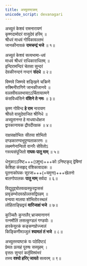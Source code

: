 ```yaml
---
title: अच्युताष्टकम्
unicode_script: devanagari
---
```


अच्युतं केशवं रामनारायणं  
कृष्णदामोदरं वासुदेवं हरिम् ॥  
श्रीधरं माधवं गोपिकावल्लभं  
जानकीनायकं **रामचन्द्रं भजे** ॥ १॥

अच्युतं केशवं सत्यभामा-धवं  
माधवं श्रीधरं राधिकाराधितम् ॥  
इन्दिरामन्दिरं चेतसा सुन्दरं  
देवकीनन्दनं नन्दनं **संदधे** ॥ २॥

विष्णवे जिष्णवे शङ्खिने चक्रिणे  
रुक्मिनीरागिणे जानकीजानये ॥  
वल्लवीवल्लभायाऽऽर्चितायात्मने  
कंसविध्वंसिने **वंशिने ते नमः** ॥ ३॥

कृष्ण गोविन्द **हे राम** नारायण  
श्रीपते वासुदेवाजित श्रीनिधे ॥  
अच्युतानन्त हे माधवाधोक्षज  
द्वारकानायक द्रौपदीरक्षक ॥ ४॥

राक्षसक्षोभितः सीतया शोभितो  
दण्डकारण्यभूपुण्यताकारणः ॥  
लक्ष्मणेनान्वितो वानरैः सेवितोऽ  
गस्त्यसंपूजितो **राघवः पातु माम्** ॥ ५॥  

धेनुकाऽऽरिष्ट+++(ऽशुभ)+++को ऽनिष्टकृद् द्वेषिणां  
केशिहा कंसहृद् वंशिकावादकः ॥  
पूतनाकोपकः सूरजा+++(=यमुना)+++खेलनो  
बालगोपालकः **पातु माम्** सर्वदा ॥ ६॥

विद्युदुद्द्योतवत्प्रस्फुरद्वाससं  
प्रावृडम्भोदवत्प्रोल्लसद्विग्रहम् ॥  
वन्यया मालया शोभितोरःस्थलं  
लोहिताङ्घ्रिद्वयं **वारिजाक्षं भजे** ॥ ७॥

कुञ्चितैः कुन्तलैर् भ्राजमानाननं  
रत्नमौलिं लसत्कुण्डलं गण्डयोः ॥  
हारकेयूरकं कङ्कणप्रोज्ज्वलं  
किङ्किणीमञ्जुलं **श्यामलं तं भजे** ॥ ८॥

अच्युतस्याष्टकं यः पठेदिष्टदं  
प्रेमतः प्रत्यहं पूरुषः सस्पृहम् ।  
वृत्ततः सुन्दरं कर्तृविश्वंभरं  
तस्य **वश्यो हरिर् जायते** सत्वरम् ॥ ९॥
